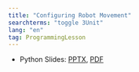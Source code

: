 ```yaml
---
title: "Configuring Robot Movement"
searchterms: "toggle 3Unit"
lang: "en"
tag: ProgrammingLesson
---
```

 <ul>

 <li class="ng-binding">Python Slides:
 <a href="PyProgrammingLessons/ConfiguringRobotMovement.pptx">PPTX</a>,
 <a href="PyProgrammingLessons/ConfiguringRobotMovement.pdf">PDF</a>
 </li>
 </ul>
